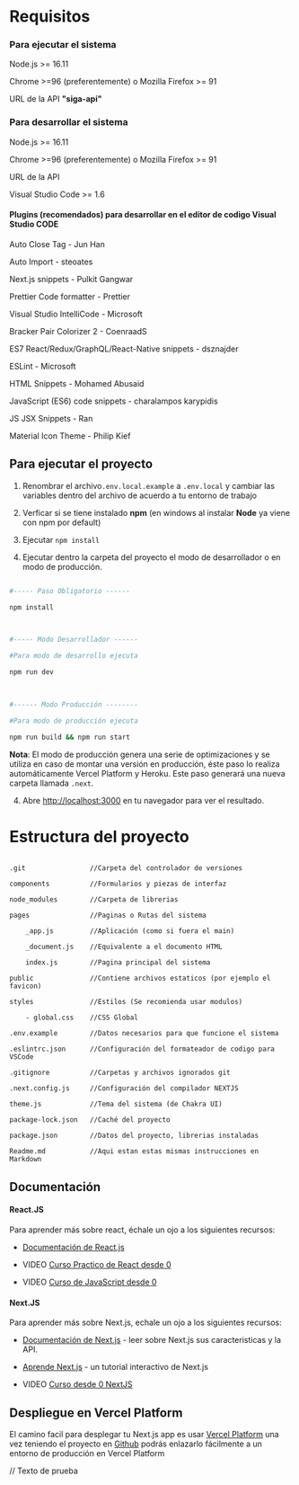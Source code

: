 # Requisitos


 
  

### Para ejecutar el sistema

Node.js >= 16.11

Chrome >=96 (preferentemente) o Mozilla Firefox >= 91

URL de la API **"siga-api"**

  

### Para desarrollar el sistema

Node.js >= 16.11

Chrome >=96 (preferentemente) o Mozilla Firefox >= 91

URL de la API

Visual Studio Code >= 1.6

  

#### Plugins (recomendados) para desarrollar en el editor de codigo Visual Studio CODE

Auto Close Tag - Jun Han

Auto Import - steoates

Next.js snippets - Pulkit Gangwar

Prettier Code formatter - Prettier

Visual Studio IntelliCode - Microsoft

Bracker Pair Colorizer 2 - CoenraadS

ES7 React/Redux/GraphQL/React-Native snippets - dsznajder

ESLint - Microsoft

HTML Snippets - Mohamed Abusaid

JavaScript (ES6) code snippets - charalampos karypidis

JS JSX Snippets - Ran

Material Icon Theme - Philip Kief

  

## Para ejecutar el proyecto

  

1. Renombrar el archivo``.env.local.example`` a ``.env.local`` y cambiar las variables dentro del archivo de acuerdo a tu entorno de trabajo

2. Verficar si se tiene instalado **npm**  (en windows al instalar **Node** ya viene con npm por default)

3.  Ejecutar ``npm install``

4. Ejecutar dentro la carpeta del proyecto el modo de desarrollador o en modo de producción.

```bash

#----- Paso Obligatorio ------

npm install

  

#----- Modo Desarrollador ------

#Para modo de desarrollo ejecuta

npm run dev

  

#------ Modo Producción --------

#Para modo de producción ejecuta

npm run build && npm run start

```

**Nota**: El modo de producción genera una serie de optimizaciones y se utiliza en caso de montar una versión en producción, éste paso lo realiza automáticamente Vercel Platform y Heroku. Este paso generará una nueva carpeta llamada `.next`.

  

4. Abre [http://localhost:3000](http://localhost:3000) en tu navegador para ver el resultado.

  

# Estructura del proyecto

```

.git 				//Carpeta del controlador de versiones

components 			//Formularios y piezas de interfaz

node_modules 		//Carpeta de librerias

pages 				//Paginas o Rutas del sistema

	_app.js 		//Aplicación (como si fuera el main)

	_document.js 	//Equivalente a el documento HTML

	index.js 		//Pagina principal del sistema

public 				//Contiene archivos estaticos (por ejemplo el favicon)

styles 				//Estilos (Se recomienda usar modulos)

	- global.css 	//CSS Global

.env.example		//Datos necesarios para que funcione el sistema

.eslintrc.json 		//Configuración del formateador de codigo para VSCode

.gitignore 			//Carpetas y archivos ignorados git

.next.config.js 	//Configuración del compilador NEXTJS

theme.js 			//Tema del sistema (de Chakra UI)

package-lock.json 	//Caché del proyecto

package.json 		//Datos del proyecto, librerias instaladas

Readme.md 			//Aqui estan estas mismas instrucciones en Markdown

```

  

## Documentación

  

#### React.JS

Para aprender más sobre react, échale un ojo a los siguientes recursos:

  

- [Documentación de React.js](https://es.reactjs.org/)

- VIDEO [Curso Practico de React desde 0](https://www.youtube.com/watch?v=T_j60n1zgu0)

- VIDEO [Curso de JavaScript desde 0](https://www.youtube.com/watch?v=RqQ1d1qEWlE)

  

#### Next.JS

Para aprender más sobre Next.js, echale un ojo a los siguientes recursos:

  

- [Documentación de Next.js](https://nextjs.org/docs) - leer sobre Next.js sus caracteristicas y la API.

- [Aprende Next.js](https://nextjs.org/learn) - un tutorial interactivo de Next.js

- VIDEO [Curso desde 0 NextJS](https://youtu.be/2jxc8DMzt0I)

  

## Despliegue en Vercel Platform

  

El camino facil para desplegar tu Next.js app es usar [Vercel Platform](https://vercel.com/new?utm_medium=default-template&filter=next.js&utm_source=create-next-app&utm_campaign=create-next-app-readme) una vez teniendo el proyecto en [Github](github.com) podrás enlazarlo fácilmente a un entorno de producción en Vercel Platform


// Texto de prueba